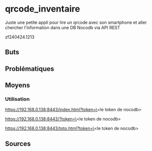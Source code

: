 # qrcode_inventaire
Juste une petite appli pour lire un qrcode avec son smartphone et aller chercher l'information dans une DB Nocodb via API REST

zf240424.1213




## Buts




## Problématiques



## Moyens



### Utilisation
https://192.168.0.138:8443/index.html?token=\<le token de nocodb\>

https://192.168.0.138:8443/?token=\<le token de nocodb\>

https://192.168.0.138:8443/toto.html?token=\<le token de nocodb\>


## Sources



